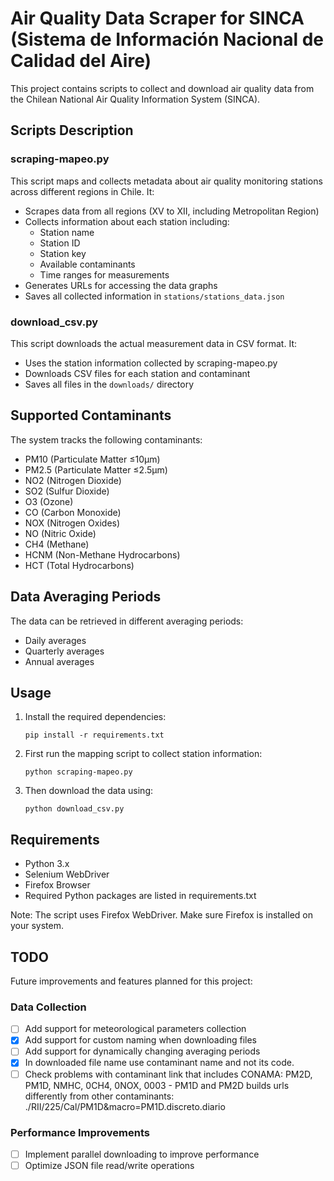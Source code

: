 # Air Quality Data Scraper for SINCA (Sistema de Información Nacional de Calidad del Aire)

This project contains scripts to collect and download air quality data from the Chilean National Air Quality Information System (SINCA).

## Scripts Description

### scraping-mapeo.py

This script maps and collects metadata about air quality monitoring stations across different regions in Chile. It:

- Scrapes data from all regions (XV to XII, including Metropolitan Region)
- Collects information about each station including:
  - Station name
  - Station ID
  - Station key
  - Available contaminants
  - Time ranges for measurements
- Generates URLs for accessing the data graphs
- Saves all collected information in `stations/stations_data.json`

### download_csv.py

This script downloads the actual measurement data in CSV format. It:

- Uses the station information collected by scraping-mapeo.py
- Downloads CSV files for each station and contaminant
- Saves all files in the `downloads/` directory

## Supported Contaminants

The system tracks the following contaminants:

- PM10 (Particulate Matter ≤10μm)
- PM2.5 (Particulate Matter ≤2.5μm)
- NO2 (Nitrogen Dioxide)
- SO2 (Sulfur Dioxide)
- O3 (Ozone)
- CO (Carbon Monoxide)
- NOX (Nitrogen Oxides)
- NO (Nitric Oxide)
- CH4 (Methane)
- HCNM (Non-Methane Hydrocarbons)
- HCT (Total Hydrocarbons)

## Data Averaging Periods

The data can be retrieved in different averaging periods:

- Daily averages
- Quarterly averages
- Annual averages

## Usage

1. Install the required dependencies:
   ```
   pip install -r requirements.txt
   ```
2. First run the mapping script to collect station information:
   ```
   python scraping-mapeo.py
   ```
3. Then download the data using:
   ```
   python download_csv.py
   ```

## Requirements

- Python 3.x
- Selenium WebDriver
- Firefox Browser
- Required Python packages are listed in requirements.txt

Note: The script uses Firefox WebDriver. Make sure Firefox is installed on your system.

## TODO

Future improvements and features planned for this project:

### Data Collection

- [ ] Add support for meteorological parameters collection
- [x] Add support for custom naming when downloading files
- [ ] Add support for dynamically changing averaging periods
- [x] In downloaded file name use contaminant name and not its code.
- [ ] Check problems with contaminant link that includes CONAMA: PM2D, PM1D, NMHC, 0CH4, 0NOX, 0003 - PM1D and PM2D builds urls differently from other contaminants: ./RII/225/Cal/PM1D&macro=PM1D.discreto.diario

### Performance Improvements

- [ ] Implement parallel downloading to improve performance
- [ ] Optimize JSON file read/write operations
